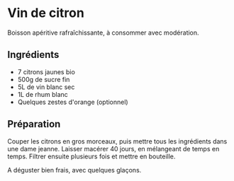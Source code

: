 # Vin de citron

Boisson apéritive rafraîchissante, à consommer avec modération.

## Ingrédients
- 7 citrons jaunes bio
- 500g de sucre fin
- 5L de vin blanc sec
- 1L de rhum blanc
- Quelques zestes d'orange (optionnel)

## Préparation
Couper les citrons en gros morceaux, puis mettre tous les ingrédients dans une dame jeanne. Laisser macérer 40 jours, en mélangeant de temps en temps.
Filtrer ensuite plusieurs fois et mettre en bouteille.

A déguster bien frais, avec quelques glaçons.
